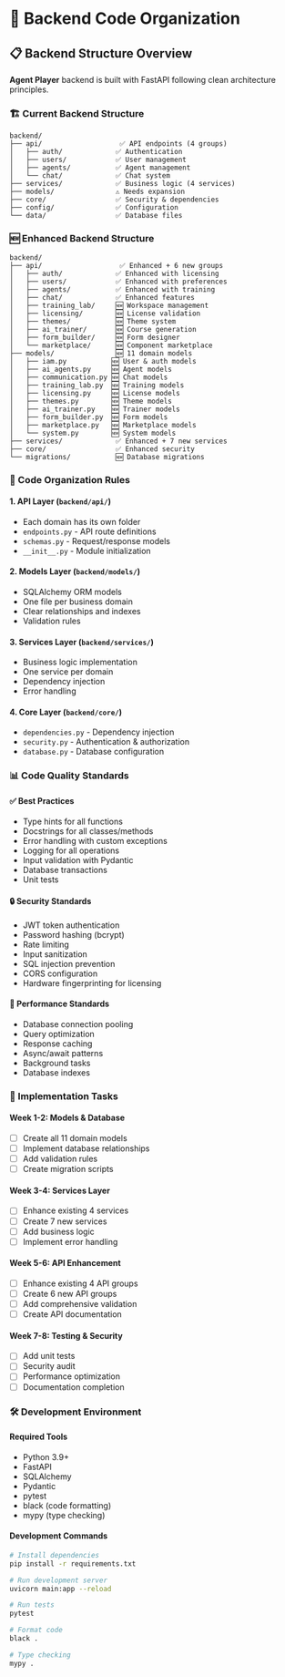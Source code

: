 # 🔧 Backend Code Organization

## 📋 Backend Structure Overview

**Agent Player** backend is built with FastAPI following clean architecture principles.

### 🏗️ Current Backend Structure
```
backend/
├── api/                   ✅ API endpoints (4 groups)
│   ├── auth/             ✅ Authentication
│   ├── users/            ✅ User management  
│   ├── agents/           ✅ Agent management
│   └── chat/             ✅ Chat system
├── services/             ✅ Business logic (4 services)
├── models/               ⚠️ Needs expansion
├── core/                 ✅ Security & dependencies
├── config/               ✅ Configuration
└── data/                 ✅ Database files
```

### 🆕 Enhanced Backend Structure
```
backend/
├── api/                   ✅ Enhanced + 6 new groups
│   ├── auth/             ✅ Enhanced with licensing
│   ├── users/            ✅ Enhanced with preferences
│   ├── agents/           ✅ Enhanced with training
│   ├── chat/             ✅ Enhanced features
│   ├── training_lab/     🆕 Workspace management
│   ├── licensing/        🆕 License validation
│   ├── themes/           🆕 Theme system
│   ├── ai_trainer/       🆕 Course generation
│   ├── form_builder/     🆕 Form designer
│   └── marketplace/      🆕 Component marketplace
├── models/               🆕 11 domain models
│   ├── iam.py           🆕 User & auth models
│   ├── ai_agents.py     🆕 Agent models
│   ├── communication.py 🆕 Chat models
│   ├── training_lab.py  🆕 Training models
│   ├── licensing.py     🆕 License models
│   ├── themes.py        🆕 Theme models
│   ├── ai_trainer.py    🆕 Trainer models
│   ├── form_builder.py  🆕 Form models
│   ├── marketplace.py   🆕 Marketplace models
│   └── system.py        🆕 System models
├── services/             ✅ Enhanced + 7 new services
├── core/                 ✅ Enhanced security
└── migrations/           🆕 Database migrations
```

### 🎯 Code Organization Rules

#### 1. **API Layer** (`backend/api/`)
- Each domain has its own folder
- `endpoints.py` - API route definitions
- `schemas.py` - Request/response models  
- `__init__.py` - Module initialization

#### 2. **Models Layer** (`backend/models/`)
- SQLAlchemy ORM models
- One file per business domain
- Clear relationships and indexes
- Validation rules

#### 3. **Services Layer** (`backend/services/`)
- Business logic implementation
- One service per domain
- Dependency injection
- Error handling

#### 4. **Core Layer** (`backend/core/`)
- `dependencies.py` - Dependency injection
- `security.py` - Authentication & authorization
- `database.py` - Database configuration

### 📊 Code Quality Standards

#### ✅ **Best Practices**
- Type hints for all functions
- Docstrings for all classes/methods
- Error handling with custom exceptions
- Logging for all operations
- Input validation with Pydantic
- Database transactions
- Unit tests

#### 🔒 **Security Standards**
- JWT token authentication
- Password hashing (bcrypt)
- Rate limiting
- Input sanitization
- SQL injection prevention
- CORS configuration
- Hardware fingerprinting for licensing

#### 🚀 **Performance Standards**
- Database connection pooling
- Query optimization
- Response caching
- Async/await patterns
- Background tasks
- Database indexes

### 📁 Implementation Tasks

#### **Week 1-2: Models & Database**
- [ ] Create all 11 domain models
- [ ] Implement database relationships
- [ ] Add validation rules
- [ ] Create migration scripts

#### **Week 3-4: Services Layer**
- [ ] Enhance existing 4 services
- [ ] Create 7 new services
- [ ] Add business logic
- [ ] Implement error handling

#### **Week 5-6: API Enhancement**  
- [ ] Enhance existing 4 API groups
- [ ] Create 6 new API groups
- [ ] Add comprehensive validation
- [ ] Create API documentation

#### **Week 7-8: Testing & Security**
- [ ] Add unit tests
- [ ] Security audit
- [ ] Performance optimization
- [ ] Documentation completion

### 🛠️ Development Environment

#### **Required Tools**
- Python 3.9+
- FastAPI
- SQLAlchemy
- Pydantic
- pytest
- black (code formatting)
- mypy (type checking)

#### **Development Commands**
```bash
# Install dependencies
pip install -r requirements.txt

# Run development server
uvicorn main:app --reload

# Run tests
pytest

# Format code
black .

# Type checking
mypy .
``` 